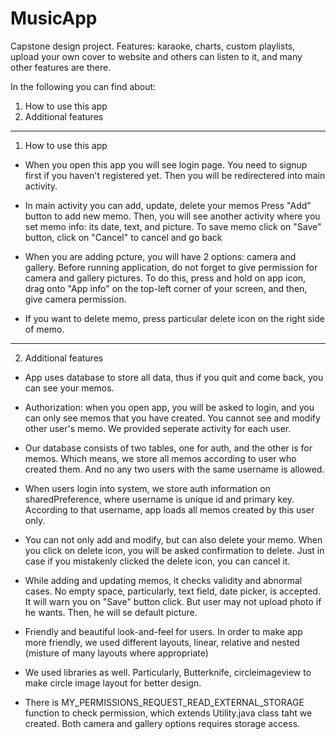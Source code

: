 # MusicApp
Capstone design project. Features: karaoke, charts, custom playlists, upload your own cover to website and others 
can listen to it, and many other features are there.


In the following you can find about:

1. How to use this app
2. Additional features

---------------------------------------------------------------------------------

1. How to use this app

* When you open this app you will see login page.
  You need to signup first if you haven't registered yet.
  Then you will be redirectered into main activity.

* In main activity you can add, update, delete your memos
  Press "Add" button to add new memo.
  Then, you will see another activity where you set memo info:
  its date, text, and picture.
  To save memo click on "Save" button, click on "Cancel" to cancel and go back
	    
* When you are adding pcture, you will have 2 options: camera and gallery.
  Before running application, do not forget to give permission for camera and 
  gallery pictures. To do this, press and hold on app icon, drag onto "App info"
  on the top-left corner of your screen, and then, give camera permission.	

* If you want to delete memo, press particular delete icon on the right side of 
  memo.

---------------------------------------------------------------------------------

2. Additional features

* App uses database to store all data, thus if you quit and come back, you can
  see your memos.

* Authorization: when you open app, you will be asked to login, and you can only
  see memos that you have created. You cannot see and modify other user's memo.
  We provided seperate activity for each user.

* Our database consists of two tables, one for auth, and the other is for memos.
  Which means, we store all memos according to user who created them.
  And no any two users with the same username is allowed. 

* When users login into system, we store auth information on sharedPreference,
  where username is unique id and primary key. According to that username,
  app loads all memos created by this user only.

* You can not only add and modify, but can also delete your memo.
  When you click on delete icon, you will be asked confirmation to delete.
  Just in case if you mistakenly clicked the delete icon, you can cancel it.

* While adding and updating memos, it checks validity and abnormal  cases.
  No empty space, particularly, text field, date picker, 
  is accepted. It will warn you on "Save" button click. 
  But user may not upload photo if he wants. Then, he will se default picture.

* Friendly and beautiful look-and-feel for users. In order to make app more
  friendly, we used different layouts, linear, relative and nested (misture
  of many layouts where appropriate)

* We used libraries as well. Particularly, Butterknife, circleimageview to make 
  circle image layout for better design.

* There is MY_PERMISSIONS_REQUEST_READ_EXTERNAL_STORAGE function to check 
  permission, which extends Utility.java class taht we created.
  Both camera and  gallery options requires storage access.
